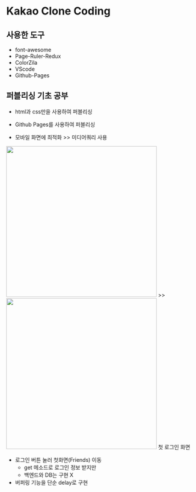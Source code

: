# Kakao Clone Coding
## 사용한 도구
  - font-awesome
  - Page-Ruler-Redux
  - ColorZila
  - VScode
  - Github-Pages
  
## 퍼블리싱 기초 공부

- html과 css만을 사용하여 퍼블리싱
- Github Pages를 사용하여 퍼블리싱

- 모바일 화면에 최적화 >> 미디어쿼리 사용

<img src="https://user-images.githubusercontent.com/64464478/104972645-b1f01580-5a35-11eb-910b-f0f54bfca2c9.png"  width="400"> >> <img src="https://user-images.githubusercontent.com/64464478/104972697-d5b35b80-5a35-11eb-9dda-2af6c49634d3.png"  width="400">
첫 로그인 화면

- 로그인 버튼 눌러 첫화면(Friends) 이동
  - get 메소드로 로그인 정보 받지만
  - 백엔드와 DB는 구현 X
- 버퍼링 기능을 단순 delay로 구현

